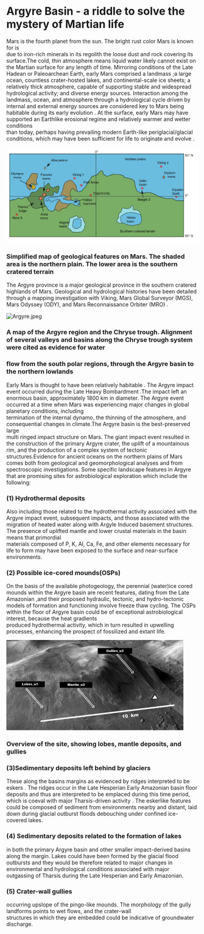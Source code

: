# Argyre Basin  - a riddle to solve the mystery of Martian life

Mars is the fourth planet from the sun. The bright rust color Mars is known for is   
due to iron-rich minerals in its regolith the loose dust and rock covering its 
surface.The  cold, thin atmosphere means liquid water likely cannot exist on the 
Martian surface  for any length of time. Mirroring conditions of the Late Hadean or Paleoarchean Earth, early Mars 
comprised a landmass ;a large ocean, countless  crater-hosted lakes, and continental-scale ice sheets; a relatively thick atmosphere, 
capable of supporting stable and widespread hydrological activity; and diverse energy sources. Interaction among the landmass, ocean, and atmosphere through 
a hydrological  cycle driven by internal and external energy sources are considered  key to Mars being habitable during its early evolution . 
At the surface, early Mars may have supported an Earthlike erosional regime and relatively warmer and  wetter conditions  
than today, perhaps having prevailing modern Earth-like periglacial/glacial conditions, which may have been sufficient for life to originate and evolve . 

![map.jpeg](img/basin_pic2.jpeg)

### Simplified map of geological features on Mars. The shaded area is the northern plain. The lower area is the southern cratered terrain
 
The Argyre province is a major geological province in the southern cratered highlands of Mars. Geological and hydrological histories have been detailed 
through a mapping investigation with Viking, Mars Global Surveyor (MGS), Mars Odyssey (ODY), and Mars Reconnaissance Orbiter (MRO) . 


![Argyre.jpeg](img/basin_pic1.jpg)
### A map of the Argyre region and the Chryse trough. Alignment of several valleys and basins along the Chryse trough system were cited as evidence for water         
### flow from the south polar regions, through the Argyre basin to the northern lowlands

Early Mars is thought to have been relatively habitable . The Argyre impact event  occurred during the Late Heavy Bombardment .The impact left an enormous basin, 
approximately 1800 km in diameter. The Argyre event occurred at a time when  Mars was experiencing major changes in global planetary conditions, including    
termination of the internal dynamo, the thinning of the atmosphere, and consequential changes in climate.The Argyre basin is the best-preserved large    
multi ringed impact structure on Mars. The giant impact event resulted in the construction of the primary Argyre crater, the uplift of a mountainous rim, and the 
production of a complex system of tectonic structures.Evidence for ancient oceans on the northern plains of Mars comes both 
from  geological and geomorphological analyses and from spectroscopic investigations.
Some specific landscape features in Argyre that are promising sites for astrobiological exploration which include the following:

### (1) Hydrothermal deposits

Also including those related to the hydrothermal activity associated with the Argyre impact event, subsequent impacts, and those associated with the migration of 
heated water along with Argyle Induced basement structures. The presence of uplifted mantle and lower crustal materials in the basin means that primordial      
materials composed of P, K, Al, Ca, Fe, and other elements necessary for life to form may have been exposed to the surface and near-surface environments.

### (2) Possible ice-cored mounds(OSPs)

On the basis of the available photogeology, the perennial (water)ice cored mounds  within the Argyre basin are recent features, dating from 
the Late Amazonian ,and their proposed hydraulic, tectonic, and hydro-tectonic models of formation and functioning involve freeze thaw cycling. 
The OSPs within the floor of Argyre basin could be of exceptional astrobiological interest, because the heat gradients          
produced hydrothermal activity, which in turn resulted in upwelling processes, enhancing the prospect of fossilized and extant life. 

![Sites.jpeg](img/basin_pic3.jpeg)
### Overview of the site, showing lobes, mantle deposits, and gullies 

### (3)Sedimentary deposits left behind by glaciers

These along the basins margins as evidenced by ridges interpreted to be eskers . The ridges occur in the Late Hesperian Early Amazonian basin 
floor deposits and thus are interpreted to be emplaced during this time period, which is coeval with major Tharsis-driven activity . The eskerlike 
features could be composed of sediment from environments nearby and distant, laid down  during glacial outburst floods debouching under confined ice-covered lakes.

### (4) Sedimentary deposits related to the formation of lakes

in both the primary Argyre basin and other smaller impact-derived basins along the margin. 
Lakes could have been formed by the glacial flood outbursts and they would be  therefore related to major changes in environmental and hydrological conditions 
associated with major outgassing of Tharsis during the Late Hesperian and Early Amazonian. 

### (5) Crater-wall gullies

occurring upslope of the pingo-like mounds. The morphology of the gully landforms points to wet flows, and the crater-wall    
structures in which they are embedded could be indicative of groundwater discharge.  


